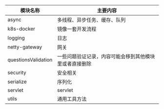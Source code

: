 

| 模块名称            | 主要内容                                               |
| ------------------- | ------------------------------------------------------ |
| async               | 多线程、异步任务、缓存、队列                           |
| k8s-docker          | 镜像一套开发流程                                       |
| logging             | 日志                                                   |
| netty-gateway       | 网关                                                   |
| questionsValidation | 一些问题验证记录，内容可能会移到其他模块里或者直接删除 |
| security            | 安全相关                                               |
| serialize           | 序列化                                                 |
| servlet             | servlet                                                |
| utils               | 通用工具方法                                           |

